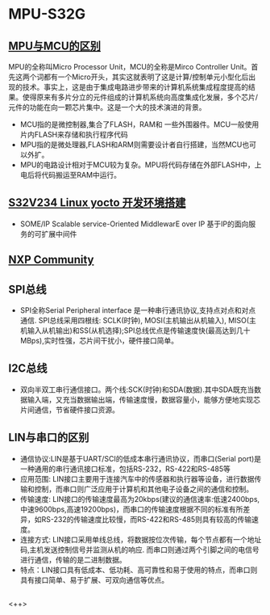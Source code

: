 # MPU-S32G

## [MPU与MCU的区别](https://blog.csdn.net/usstmiracle/article/details/119949171)

MPU的全称叫Micro Processor Unit，MCU的全称是Mirco Controller
Unit。首先这两个词都有一个Micro开头，其实这就表明了这是计算/控制单元小型化后出现的技术。事实上，这是由于集成电路进步带来的计算机系统集成程度提高的结果。使得原来有多片分立的元件组成的计算机系统向高度集成化发展，多个芯片/元件的功能在向一颗芯片集中。这是一个大的技术演进的背景。

- MCU指的是微控制器,集合了FLASH，RAM和 一些外围器件。MCU一般使用片内FLASH来存储和执行程序代码
- MPU指的是微处理器,FLASH和ARM则需要设计者自行搭建，当然MCU也可以外扩。
- MPU的电路设计相对于MCU较为复杂。MPU将代码存储在外部FLASH中，上电后将代码搬运至RAM中运行。

## [S32V234 Linux yocto 开发环境搭建](https://blog.csdn.net/usstmiracle/article/details/125300515)

- SOME/IP Scalable service-Oriented MiddlewarE over IP 基于IP的面向服务的可扩展中间件

## [NXP Community](https://community.nxp.com)

## SPI总线

- SPI全称Serial Peripheral interface 是一种串行通讯协议,支持点对点和对点通信. SPI总线采用四根线: SCLK(时钟), MOSI(主机输出从机输入),
  MISO(主机输入从机输出)和SS(从机选择);SPI总线优点是传输速度快(最高达到几十MBps),实时性强，芯片间干扰小，硬件接口简单。

## I2C总线

- 双向半双工串行通信接口。两个线:SCK(时钟)和SDA(数据).其中SDA既充当数据输入端，又充当数据输出端，传输速度慢，数据容量小，能够方便地实现芯片间通信，节省硬件接口资源。

## LIN与串口的区别

- 通信协议:LIN是基于UART/SCI的低成本串行通讯协议，而串口(Serial port)是一种通用的串行通讯接口标准，包括RS-232，RS-422和RS-485等
- 应用范围: LIN接口主要用于连接汽车中的传感器和执行器等设备，进行数据传输和控制，而串口则广泛应用于计算机和其他电子设备之间的通信和控制。
- 传输速度:
  LIN接口的传输速度最高为20kbps(建议的通信速率:低速2400bps,中速9600bps,高速19200bps)，而串口的传输速度根据不同的标准有所差异，如RS-232的传输速度比较慢，而RS-422和RS-485则具有较高的传输速度。
- 连接方式: LIN接口采用单线总线，将数据按位次传输，每个节点都有一个地址码,主机发送控制信号并监测从机的响应. 而串口则通过两个引脚之间的电信号进行通信，传输的是二进制数据。
- 特点：LIN接口具有低成本、低功耗、高可靠性和易于使用的特点，而串口则具有接口简单、易于扩展、可双向通信等优点。

## 

<++>
